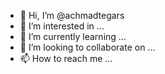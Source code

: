- 👋 Hi, I’m @achmadtegars
- 👀 I’m interested in ...
- 🌱 I’m currently learning ...
- 💞️ I’m looking to collaborate on ...
- 📫 How to reach me ...

<!---
achmadtegars/achmadtegars is a ✨ special ✨ repository because its `README.md` (this file) appears on your GitHub profile.
You can click the Preview link to take a look at your changes.
--->
